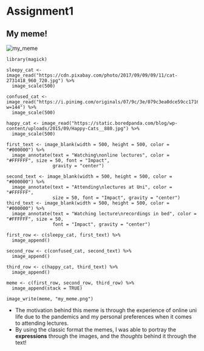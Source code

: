 # Assignment1
## My meme!

![my_meme](https://user-images.githubusercontent.com/102283151/159869815-51c411e6-f319-43d4-be22-63596c7739a3.png)
```
library(magick)

sleepy_cat <- image_read("https://cdn.pixabay.com/photo/2017/09/09/09/11/cat-2731418_960_720.jpg") %>% 
  image_scale(500)

confused_cat <- image_read("https://i.pinimg.com/originals/07/9c/3e/079c3ea0dce59cc171629800294b0f3d.jpg?w=144") %>% 
  image_scale(500)

happy_cat <- image_read("https://static.boredpanda.com/blog/wp-content/uploads/2015/09/Happy-Cats__880.jpg") %>% 
  image_scale(500)

first_text <- image_blank(width = 500, height = 500, color = "#000000") %>% 
  image_annotate(text = "Watching\nonline lectures", color = "#FFFFFF", size = 50, font = "Impact", 
                 gravity = "center")

second_text <- image_blank(width = 500, height = 500, color = "#000000") %>% 
  image_annotate(text = "Attending\nlectures at Uni", color = "#FFFFFF", 
                 size = 50, font = "Impact", gravity = "center")
third_text <- image_blank(width = 500, height = 500, color = "#000000") %>% 
  image_annotate(text = "Watching lecture\nrecordings in bed", color = "#FFFFFF", size = 50, 
                 font = "Impact", gravity = "center")

first_row <- c(sleepy_cat, first_text) %>%
  image_append()

second_row <- c(confused_cat, second_text) %>%
  image_append()

third_row <- c(happy_cat, third_text) %>%
  image_append()

meme <- c(first_row, second_row, third_row) %>% 
  image_append(stack = TRUE)

image_write(meme, "my_meme.png")
```
* The motivation behind this meme is through the experience of online uni life due to the pandemics and my personal preferences when it comes to attending lectures.
* By using the classic format the memes, I was able to portray the **expressions** through the images, and the *thoughts* behind it through the text!
